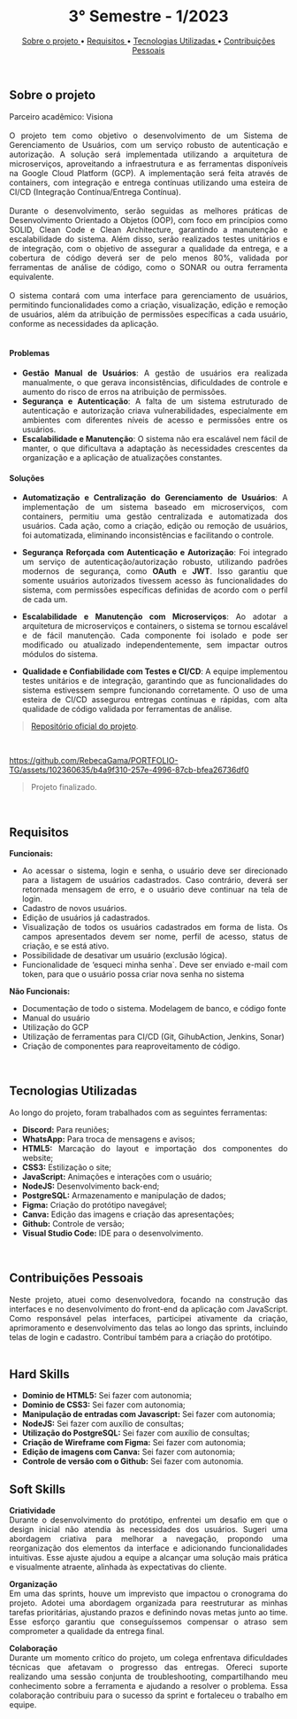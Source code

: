 <h1 align="center"> 3° Semestre - 1/2023 </h1>
<p align="center">
  <a href ="#sobre-o-projeto"> Sobre o projeto  </a>  • 
  <a href ="#requisitos"> Requisitos </a>  • 
  <a href ="#tecnologias-utilizadas"> Tecnologias Utilizadas </a>  •
  <a href ="#contribuições-pessoais"> Contribuições Pessoais </a>  
</p>
<br>

## Sobre o projeto 

<div align="justify">
  Parceiro acadêmico: Visiona
  <br><br>
  O projeto tem como objetivo o desenvolvimento de um Sistema de Gerenciamento de Usuários, com um serviço robusto de autenticação e autorização. A solução será implementada utilizando a arquitetura de microserviços, aproveitando a infraestrutura e as ferramentas disponíveis na Google Cloud Platform (GCP). A implementação será feita através de containers, com integração e entrega contínuas utilizando uma esteira de CI/CD (Integração Contínua/Entrega Contínua).
  <br><br>
  Durante o desenvolvimento, serão seguidas as melhores práticas de Desenvolvimento Orientado a Objetos (OOP), com foco em princípios como SOLID, Clean Code e Clean Architecture, garantindo a manutenção e escalabilidade do sistema. Além disso, serão realizados testes unitários e de integração, com o objetivo de assegurar a qualidade da entrega, e a cobertura de código deverá ser de pelo menos 80%, validada por ferramentas de análise de código, como o SONAR ou outra ferramenta equivalente.
  <br><br>
  O sistema contará com uma interface para gerenciamento de usuários, permitindo funcionalidades como a criação, visualização, edição e remoção de usuários, além da atribuição de permissões específicas a cada usuário, conforme as necessidades da aplicação.
<div><br>

#### Problemas

- **Gestão Manual de Usuários**: A gestão de usuários era realizada manualmente, o que gerava inconsistências, dificuldades de controle e aumento do risco de erros na atribuição de permissões.
- **Segurança e Autenticação**: A falta de um sistema estruturado de autenticação e autorização criava vulnerabilidades, especialmente em ambientes com diferentes níveis de acesso e permissões entre os usuários.
- **Escalabilidade e Manutenção**: O sistema não era escalável nem fácil de manter, o que dificultava a adaptação às necessidades crescentes da organização e a aplicação de atualizações constantes.

#### Soluções

- **Automatização e Centralização do Gerenciamento de Usuários**: A implementação de um sistema baseado em microserviços, com containers, permitiu uma gestão centralizada e automatizada dos usuários. Cada ação, como a criação, edição ou remoção de usuários, foi automatizada, eliminando inconsistências e facilitando o controle.
  
- **Segurança Reforçada com Autenticação e Autorização**: Foi integrado um serviço de autenticação/autorização robusto, utilizando padrões modernos de segurança, como **OAuth** e **JWT**. Isso garantiu que somente usuários autorizados tivessem acesso às funcionalidades do sistema, com permissões específicas definidas de acordo com o perfil de cada um.

- **Escalabilidade e Manutenção com Microserviços**: Ao adotar a arquitetura de microserviços e containers, o sistema se tornou escalável e de fácil manutenção. Cada componente foi isolado e pode ser modificado ou atualizado independentemente, sem impactar outros módulos do sistema.

- **Qualidade e Confiabilidade com Testes e CI/CD**: A equipe implementou testes unitários e de integração, garantindo que as funcionalidades do sistema estivessem sempre funcionando corretamente. O uso de uma esteira de CI/CD assegurou entregas contínuas e rápidas, com alta qualidade de código validada por ferramentas de análise.

> [Repositório oficial do projeto](https://github.com/atomofatec/API-VISIONA).

<br>

https://github.com/RebecaGama/PORTFOLIO-TG/assets/102360635/b4a9f310-257e-4996-87cb-bfea26736df0

> Projeto finalizado.

<br>
  
## Requisitos 
 
**Funcionais:**<br>
 - Ao acessar o sistema, login e senha, o usuário deve ser direcionado para a listagem de usuários cadastrados. Caso contrário, deverá ser retornada mensagem de erro, e o usuário deve continuar na tela de login.
- Cadastro de novos usuários.
- Edição de usuários já cadastrados.
- Visualização de todos os usuários cadastrados em forma de lista. Os campos apresentados devem ser nome, perfil de acesso, status de criação, e se está ativo.
- Possibilidade de desativar um usuário (exclusão lógica).
- Funcionalidade de ‘esqueci minha senha`. Deve ser enviado e-mail com token, para que o usuário possa criar nova senha no sistema

**Não Funcionais:**<br>
- Documentação de todo o sistema. Modelagem de banco, e código fonte
- Manual do usuário
- Utilização do GCP
- Utilização de ferramentas para CI/CD (Git, GihubAction, Jenkins, Sonar)
- Criação de componentes para reaproveitamento de código.

<br>

## Tecnologias Utilizadas
Ao longo do projeto, foram trabalhados com as seguintes ferramentas:
<br>
  - **Discord:** Para reuniões;
  - **WhatsApp:** Para troca de mensagens e avisos;
  - **HTML5:** Marcação do layout e importação dos componentes do website; 
  - **CSS3:** Estilização o site;
  - **JavaScript:** Animações e interações com o usuário;
  - **NodeJS:** Desenvolvimento back-end;
  - **PostgreSQL:** Armazenamento e manipulação de dados;
  - **Figma:** Criação do protótipo navegável;
  - **Canva:** Edição das imagens e criação das apresentações;
  - **Github:** Controle de versão;
  - **Visual Studio Code:** IDE para o desenvolvimento.
  
<br>

## Contribuições Pessoais
<div align="justify">
Neste projeto, atuei como desenvolvedora, focando na construção das interfaces e no desenvolvimento do front-end da aplicação com JavaScript. Como responsável pelas interfaces, participei ativamente da criação, aprimoramento e desenvolvimento das telas ao longo das sprints, incluindo telas de login e cadastro. Contribuí também para a criação do protótipo.

<div>

<br>

## Hard Skills
  - **Dominio de HTML5:** Sei fazer com autonomia;
  - **Dominio de CSS3:** Sei fazer com autonomia;
  - **Manipulação de entradas com Javascript:** Sei fazer com autonomia;
  - **NodeJS:** Sei fazer com auxílio de consultas;
  - **Utilização do PostgreSQL:** Sei fazer com auxílio de consultas; 
  - **Criação de Wireframe com Figma:** Sei fazer com autonomia;
  - **Edição de imagens com Canva:** Sei fazer com autonomia;
  - **Controle de versão com o Github:** Sei fazer com autonomia.


## Soft Skills

**Criatividade**  
Durante o desenvolvimento do protótipo, enfrentei um desafio em que o design inicial não atendia às necessidades dos usuários. Sugeri uma abordagem criativa para melhorar a navegação, propondo uma reorganização dos elementos da interface e adicionando funcionalidades intuitivas. Esse ajuste ajudou a equipe a alcançar uma solução mais prática e visualmente atraente, alinhada às expectativas do cliente.

**Organização**  
Em uma das sprints, houve um imprevisto que impactou o cronograma do projeto. Adotei uma abordagem organizada para reestruturar as minhas tarefas prioritárias, ajustando prazos e definindo novas metas junto ao time. Esse esforço garantiu que conseguíssemos compensar o atraso sem comprometer a qualidade da entrega final.

**Colaboração**  
Durante um momento crítico do projeto, um colega enfrentava dificuldades técnicas que afetavam o progresso das entregas. Ofereci suporte realizando uma sessão conjunta de troubleshooting, compartilhando meu conhecimento sobre a ferramenta e ajudando a resolver o problema. Essa colaboração contribuiu para o sucesso da sprint e fortaleceu o trabalho em equipe. 
